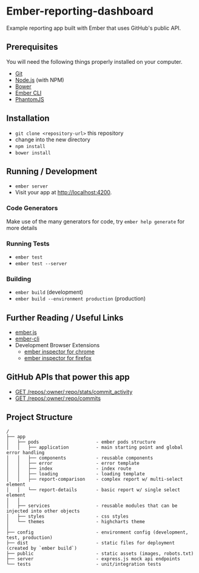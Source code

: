 # Ember-reporting-dashboard

Example reporting app built with Ember that uses GitHub's public API.

## Prerequisites

You will need the following things properly installed on your computer.

* [Git](http://git-scm.com/)
* [Node.js](http://nodejs.org/) (with NPM)
* [Bower](http://bower.io/)
* [Ember CLI](http://www.ember-cli.com/)
* [PhantomJS](http://phantomjs.org/)

## Installation

* `git clone <repository-url>` this repository
* change into the new directory
* `npm install`
* `bower install`

## Running / Development

* `ember server`
* Visit your app at [http://localhost:4200](http://localhost:4200).

### Code Generators

Make use of the many generators for code, try `ember help generate` for more details

### Running Tests

* `ember test`
* `ember test --server`

### Building

* `ember build` (development)
* `ember build --environment production` (production)

## Further Reading / Useful Links

* [ember.js](http://emberjs.com/)
* [ember-cli](http://www.ember-cli.com/)
* Development Browser Extensions
  * [ember inspector for chrome](https://chrome.google.com/webstore/detail/ember-inspector/bmdblncegkenkacieihfhpjfppoconhi)
  * [ember inspector for firefox](https://addons.mozilla.org/en-US/firefox/addon/ember-inspector/)

## GitHub APIs that power this app

* [GET /repos/:owner/:repo/stats/commit_activity](https://developer.github.com/v3/repos/statistics/#commit-activity)
* [GET /repos/:owner/:repo/commits](https://developer.github.com/v3/repos/commits/#list-commits-on-a-repository)

## Project Structure

    /
    ├── app
    │   ├── pods                     - ember pods structure
    │   │   ├── application          - main starting point and global error handling
    │   │   ├── components           - reusable components
    │   │   ├── error                - error template
    │   │   ├── index                - index route
    │   │   ├── loading              - loading template
    │   │   ├── report-comparison    - complex report w/ multi-select element
    │   │   └── report-details       - basic report w/ single select element
    │   │
    │   ├── services                 - reusable modules that can be injected into other objects
    │   ├── styles                   - css styles
    │   └── themes                   - highcharts theme
    │
    ├── config                       - environment config (development, test, production)
    ├── dist                         - static files for deployment (created by `ember build`)
    ├── public                       - static assets (images, robots.txt)
    ├── server                       - express.js mock api endpoints
    └── tests                        - unit/integration tests
